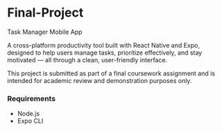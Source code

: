 # Final-Project
Task Manager Mobile App

A cross-platform productivity tool built with React Native and Expo, designed to help users manage tasks, prioritize effectively, and stay motivated — all through a clean, user-friendly interface.

This project is submitted as part of a final coursework assignment and is intended for academic review and demonstration purposes only.

### Requirements

- Node.js
- Expo CLI
